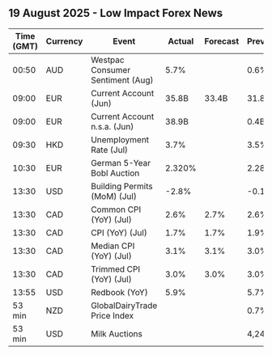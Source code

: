 ## 19 August 2025 - Low Impact Forex News

| Time (GMT) | Currency | Event | Actual | Forecast | Previous |
|------|----------|-------|--------|----------|----------|
| 00:50 | AUD | Westpac Consumer Sentiment (Aug) | 5.7% |  | 0.6% |
| 09:00 | EUR | Current Account (Jun) | 35.8B | 33.4B | 31.8B |
| 09:00 | EUR | Current Account n.s.a. (Jun) | 38.9B |  | 0.4B |
| 09:30 | HKD | Unemployment Rate (Jul) | 3.7% |  | 3.5% |
| 10:30 | EUR | German 5-Year Bobl Auction | 2.320% |  | 2.280% |
| 13:30 | USD | Building Permits (MoM) (Jul) | -2.8% |  | -0.1% |
| 13:30 | CAD | Common CPI (YoY) (Jul) | 2.6% | 2.7% | 2.6% |
| 13:30 | CAD | CPI (YoY) (Jul) | 1.7% | 1.7% | 1.9% |
| 13:30 | CAD | Median CPI (YoY) (Jul) | 3.1% | 3.1% | 3.0% |
| 13:30 | CAD | Trimmed CPI (YoY) (Jul) | 3.0% | 3.0% | 3.0% |
| 13:55 | USD | Redbook (YoY) | 5.9% |  | 5.7% |
| 53 min | NZD | GlobalDairyTrade Price Index |  |  | 0.7% |
| 53 min | USD | Milk Auctions |  |  | 4,249.0 |
